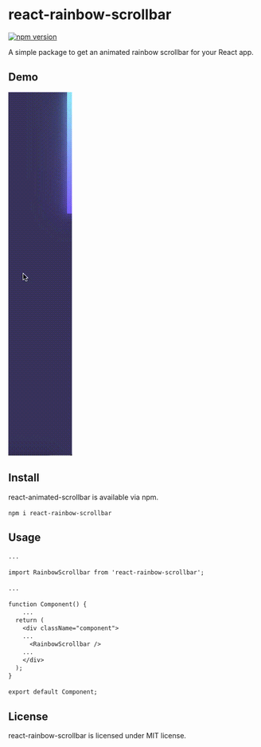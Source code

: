 # react-rainbow-scrollbar
[![npm version](https://badge.fury.io/js/react-rainbow-scrollbar.svg)](https://badge.fury.io/js/react-rainbow-scrollbar)

A simple package to get an animated rainbow scrollbar for your React app.

## Demo

![Rainbow Scrollbar Demo](demo/demo.gif)

## Install
react-animated-scrollbar is available via npm.

`npm i react-rainbow-scrollbar`

## Usage

```
...

import RainbowScrollbar from 'react-rainbow-scrollbar';

...

function Component() {
    ...
  return (
    <div className="component">
    ...
      <RainbowScrollbar />
    ...
    </div>
  );
}

export default Component;
```

## License
react-rainbow-scrollbar is licensed under MIT license.